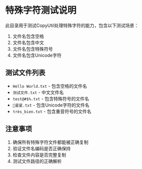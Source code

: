 # 特殊字符测试说明

此目录用于测试CopyUtil处理特殊字符的能力，包含以下测试场景：

1. 文件名包含空格
2. 文件名包含中文
3. 文件名包含特殊符号
4. 文件名包含Unicode字符

## 测试文件列表

- `Hello World.txt` - 包含空格的文件名
- `测试文件.txt` - 中文文件名
- `test@#$%.txt` - 包含特殊符号的文件名
- `🌟星星.txt` - 包含Unicode字符的文件名
- `très_bien.txt` - 包含重音符号的文件名

## 注意事项

1. 确保所有特殊字符文件都能被正确复制
2. 验证文件名编码是否正确保持
3. 检查文件内容是否完整复制
4. 测试文件路径的正确解析